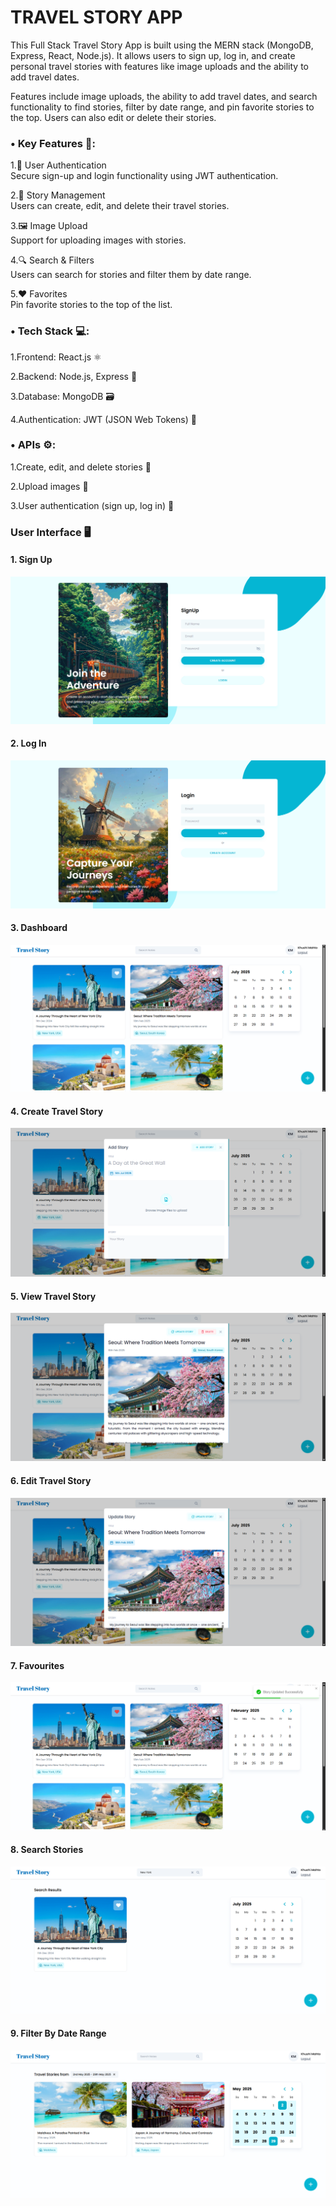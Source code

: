 # TRAVEL STORY APP
This Full Stack Travel Story App is built using the MERN stack (MongoDB, Express, React, Node.js). It allows users to sign up, log in, and create personal travel stories with features like image uploads and the ability to add travel dates.

Features include image uploads, the ability to add travel dates, and search functionality to find stories, filter by date range, and pin favorite stories to the top. Users can also edit or delete their stories.

 <h3>• Key Features 🔑:</h3>

1.🔐 User Authentication<br>
Secure sign-up and login functionality using JWT authentication.

2.📝 Story Management<br>
Users can create, edit, and delete their travel stories.

3.🖼️ Image Upload<br> 
Support for uploading images with stories.

4.🔍 Search & Filters<br>
Users can search for stories and filter them by date range.

5.❤️ Favorites<br> 
Pin favorite stories to the top of the list.

<h3>• Tech Stack 💻:</h3>

1.Frontend: React.js ⚛️

2.Backend: Node.js, Express 🚀

3.Database: MongoDB 🗃️

4.Authentication: JWT (JSON Web Tokens) 🔑

<h3>• APIs ⚙️:</h3>

1.Create, edit, and delete stories 📝

2.Upload images 📸

3.User authentication (sign up, log in) 🔐

<h3>User Interface 🖥️</h3>
<h4>1. Sign Up</h4>
<img src="https://github.com/KhushiMahto/Travel-Story-App/blob/f898008034736db108ed175470aad918480eb4ea/TravelStoryApp_Screenshots/SignUp.png"/><br>

<h4>2. Log In</h4>
<img src="https://github.com/KhushiMahto/Travel-Story-App/blob/47f4eaaa21e725b6e9e69961a085909394d5eb8b/TravelStoryApp_Screenshots/Login.png"/><br>

<h4>3. Dashboard</h4>
<img src="https://github.com/KhushiMahto/Travel-Story-App/blob/c00a53f1731ad67e57ab402c36548ac23b1f85d1/TravelStoryApp_Screenshots/Dashboard.png"/><br>

<h4>4. Create Travel Story</h4>
<img src="https://github.com/KhushiMahto/Travel-Story-App/blob/c00a53f1731ad67e57ab402c36548ac23b1f85d1/TravelStoryApp_Screenshots/Add_Travel_Story.png"/><br>

<h4>5. View Travel Story</h4>
<img src="https://github.com/KhushiMahto/Travel-Story-App/blob/c00a53f1731ad67e57ab402c36548ac23b1f85d1/TravelStoryApp_Screenshots/View_Travel_Story.png"/><br>

<h4>6. Edit Travel Story</h4>
<img src="https://github.com/KhushiMahto/Travel-Story-App/blob/c00a53f1731ad67e57ab402c36548ac23b1f85d1/TravelStoryApp_Screenshots/Edit_Travel_Story.png"/><br>

<h4>7. Favourites</h4>
<img src="https://github.com/KhushiMahto/Travel-Story-App/blob/c00a53f1731ad67e57ab402c36548ac23b1f85d1/TravelStoryApp_Screenshots/Favourite.png"/><br>

<h4>8. Search Stories</h4>
<img src="https://github.com/KhushiMahto/Travel-Story-App/blob/c00a53f1731ad67e57ab402c36548ac23b1f85d1/TravelStoryApp_Screenshots/Search_Story.png"/><br>

<h4>9. Filter By Date Range</h4>
<img src="https://github.com/KhushiMahto/Travel-Story-App/blob/c00a53f1731ad67e57ab402c36548ac23b1f85d1/TravelStoryApp_Screenshots/Filter_By_Date.png"/><br>


